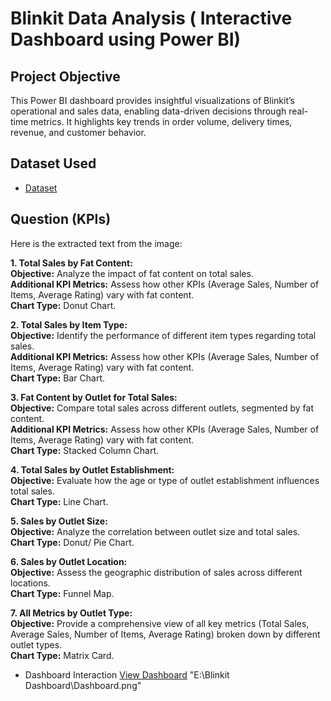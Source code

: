 # Blinkit Data Analysis ( Interactive Dashboard using Power BI)
## Project Objective
This Power BI dashboard provides insightful visualizations of Blinkit’s operational and sales data, enabling data-driven decisions through real-time metrics. It highlights key trends in order volume, delivery times, revenue, and customer behavior.

## Dataset Used
- <a href="https://github.com/Ramcharan71/PowerBI-Dashboard/blob/main/BlinkIT%20Grocery%20Data.xlsx">Dataset</a> 

## Question (KPIs)
Here is the extracted text from the image:

**1. Total Sales by Fat Content:**  
**Objective:** Analyze the impact of fat content on total sales.  
**Additional KPI Metrics:** Assess how other KPIs (Average Sales, Number of Items, Average Rating) vary with fat content.  
**Chart Type:** Donut Chart.

**2. Total Sales by Item Type:**  
**Objective:** Identify the performance of different item types regarding total sales.  
**Additional KPI Metrics:** Assess how other KPIs (Average Sales, Number of Items, Average Rating) vary with fat content.  
**Chart Type:** Bar Chart.

**3. Fat Content by Outlet for Total Sales:**  
**Objective:** Compare total sales across different outlets, segmented by fat content.  
**Additional KPI Metrics:** Assess how other KPIs (Average Sales, Number of Items, Average Rating) vary with fat content.  
**Chart Type:** Stacked Column Chart.

**4. Total Sales by Outlet Establishment:**  
**Objective:** Evaluate how the age or type of outlet establishment influences total sales.  
**Chart Type:** Line Chart.

**5. Sales by Outlet Size:**  
**Objective:** Analyze the correlation between outlet size and total sales.  
**Chart Type:** Donut/ Pie Chart.

**6. Sales by Outlet Location:**  
**Objective:** Assess the geographic distribution of sales across different locations.  
**Chart Type:** Funnel Map.

**7. All Metrics by Outlet Type:**  
**Objective:** Provide a comprehensive view of all key metrics (Total Sales, Average Sales, Number of Items, Average Rating) broken down by different outlet types.  
**Chart Type:** Matrix Card.

- Dashboard Interaction  <a href ="https://github.com/Ramcharan71/PowerBI-Dashboard/blob/main/Dashboard.png">View Dashboard</a>
"E:\Blinkit Dashboard\Dashboard.png"
